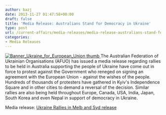 ```yaml
---
author: bazj
date: 2013-11-27 01:47:58+00:00
draft: false
title: 'Media Release: Australians Stand for Democracy in Ukraine'
type: post
url: /current-affairs/media-releases/media-release-australians-stand-for-democracy-in-ukraine/
categories:
- Media Releases
---
```


[![Banner_Ukraine_for_European_Union thumb](http://www.ozeukes.com/wp-content/uploads/2013/11/Banner_Ukraine_for_European_Union-thumb.jpg)
](http://www.ozeukes.com/wp-content/uploads/2013/11/Banner_Ukraine_for_European_Union-thumb.jpg)The Australian Federation of Ukrainian Organisations (AFUO) has issued a media release regarding rallies to be held in Australia supporting the people of Ukraine have come out in force to protest against the Government who reneged on signing an agreement with the European Union - against the wishes of the people. Hundreds of thousands of protesters have gathered in Kyiv's Independence Square and in other cities to demand a reversal of the decision. Similar rallies are also being held throughout Europe, Canada, USA, India, Japan, South Korea and even Nepal in support of democracy in Ukraine.

Media release: [Ukraine Rallies in Melb and Syd release](http://www.ozeukes.com/wp-content/uploads/2013/11/Ukraine-Rallies-in-Melb-and-Syd-release.pdf)
